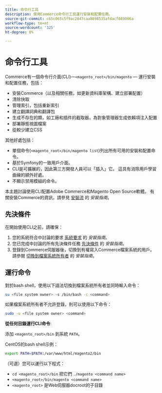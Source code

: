 ```yaml
---
title: 命令行工具
description: 使用Commerce命令行工具運行安裝和配置任務。
source-git-commit: c65c065c5f9ac2847caa8898535afdacf089006a
workflow-type: tm+mt
source-wordcount: '325'
ht-degree: 0%

---
```



# 命令行工具

Commerce有一個命令行介面(CLI)—`<magento_root>/bin/magento` — 運行安裝和配置任務，包括：

- 安裝Commerce（以及相關任務，如更新資料庫架構、建立部署配置）
- 清除快取
- 管理索引，包括重新索引
- 建立翻譯詞典和翻譯包
- 生成不存在的類，如工廠和插件的截取器，為對象管理器生成依賴項注入配置
- 部署靜態視圖檔案
- 從較少建立CSS

其他好處包括：

- 單個命令(`<magento_root>/bin/magento list`)列出所有可用的安裝和配置命令。
- 基於Symfony的一致用戶介面。
- CLI是可擴展的，因此第三方開發人員可以「插入」它。 這具有消除用戶學習曲線的額外好處。
- 不顯示禁用模組的命令。

本主題討論使用CLI配置Adobe Commerce和Magento Open Source軟體。 有關安裝Commerce的資訊，請參見 [安裝流](https://devdocs.magento.com/guides/v2.4/install-gde/install-flow-diagram.html) 的 _安裝指南_。

## 先決條件

在開始使用CLI之前，請確保：

1. 您的系統符合中討論的要求 [系統要求](https://devdocs.magento.com/guides/v2.4/install-gde/system-requirements.html) 的 _安裝指南_。
1. 您已完成中討論的所有先決條件任務 [先決條件](https://devdocs.magento.com/guides/v2.4/install-gde/prereq/prereq-overview.html) 的 _安裝指南_。
1. 登錄到Commerce伺服器後，切換到有權寫入Commerce檔案系統的用戶。 請參閱 [切換到檔案系統所有者](https://devdocs.magento.com/guides/v2.4/install-gde/prereq/file-sys-perms-over.html) 的 _安裝指南_。

## 運行命令

對於bash shell，使用以下語法切換到檔案系統所有者並同時輸入命令：

```bash
su <file system owner> -s /bin/bash -c <command>
```

如果檔案系統所有者不允許登錄，則可以使用以下命令：

```bash
sudo -u <file system owner> <command>
```

**從任何目錄運行CLI命令**:

添加 `<magento_root>/bin` 到系統 `PATH`。

CentOS的bash shell示例：

```bash
export PATH=$PATH:/var/www/html/magento2/bin
```

（可選）您可以運行以下程式：

- `cd <magento_root>/bin` 把它們 `./magento <command name>`
- `<magento_root>/bin/magento <command name>`
- `<magento_root>` 是Web伺服器docroot的子目錄
